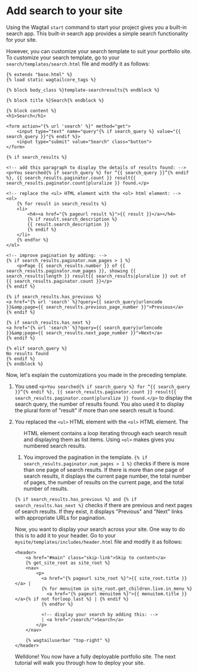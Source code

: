 # Add search to your site

Using the Wagtail `start` command to start your project gives you a built-in search app. This built-in search app provides a simple search functionality for your site. 

However, you can customize your search template to suit your portfolio site. To customize your search template, go to your `search/templates/search.html` file and modify it as follows:

```html+django
{% extends "base.html" %}
{% load static wagtailcore_tags %}

{% block body_class %}template-searchresults{% endblock %}

{% block title %}Search{% endblock %}

{% block content %}
<h1>Search</h1>

<form action="{% url 'search' %}" method="get">
    <input type="text" name="query"{% if search_query %} value="{{ search_query }}"{% endif %}>
    <input type="submit" value="Search" class="button">
</form>

{% if search_results %}

<!-- add this paragraph to display the details of results found: -->
<p>You searched{% if search_query %} for “{{ search_query }}”{% endif %}, {{ search_results.paginator.count }} result{{ search_results.paginator.count|pluralize }} found.</p>

<!-- replace the <ul> HTML element with the <ol> html element: -->
<ol>
    {% for result in search_results %}
    <li>
        <h4><a href="{% pageurl result %}">{{ result }}</a></h4>
        {% if result.search_description %}
        {{ result.search_description }}
        {% endif %}
    </li>
    {% endfor %}
</ol>

<!-- improve pagination by adding: -->
{% if search_results.paginator.num_pages > 1 %}
    <p>Page {{ search_results.number }} of {{ search_results.paginator.num_pages }}, showing {{ search_results|length }} result{{ search_results|pluralize }} out of {{ search_results.paginator.count }}</p>
{% endif %}

{% if search_results.has_previous %}
<a href="{% url 'search' %}?query={{ search_query|urlencode }}&amp;page={{ search_results.previous_page_number }}">Previous</a>
{% endif %}

{% if search_results.has_next %}
<a href="{% url 'search' %}?query={{ search_query|urlencode }}&amp;page={{ search_results.next_page_number }}">Next</a>
{% endif %}

{% elif search_query %}
No results found
{% endif %}
{% endblock %}
```

Now, let's explain the customizations you made in the preceding template. 

1. You used `<p>You searched{% if search_query %} for “{{ search_query }}”{% endif %}, {{ search_results.paginator.count }} result{{ search_results.paginator.count|pluralize }} found.</p>` to display the search query, the number of results found. You also used it to display the plural form of "result" if more than one search result is found.

2. You replaced the `<ul>` HTML element with the `<ol>` HTML element. The <ol> HTML element contains a loop iterating through each search result and displaying them as list items. Using `<ol>` makes gives you numbered search results.

3. You improved the pagination in the template. `{% if search_results.paginator.num_pages > 1 %}` checks if there is more than one page of search results. If there is more than one page of search results, it displays the current page number, the total number of pages, the number of results on the current page, and the total number of results.

`{% if search_results.has_previous %} and {% if search_results.has_next %}` checks if there are previous and next pages of search results. If they exist, it displays "Previous" and "Next" links with appropriate URLs for pagination.

Now, you want to display your search across your site. One way to do this is to add it to your header. Go to your `mysite/templates/includes/header.html` file and modify it as follows:

```html+django
<header>
    <a href="#main" class="skip-link">Skip to content</a>
    {% get_site_root as site_root %}
    <nav>
        <p>
          <a href="{% pageurl site_root %}">{{ site_root.title }}</a> |
          {% for menuitem in site_root.get_children.live.in_menu %}
            <a href="{% pageurl menuitem %}">{{ menuitem.title }}</a>{% if not forloop.last %} | {% endif %}
          {% endfor %}

          <!-- display your search by adding this: -->
          | <a href="/search/">Search</a>
        </p>
    </nav>

    {% wagtailuserbar "top-right" %}
</header>
```

Welldone! You now have a fully deployable portfolio site. The next tutorial will walk you through how to deploy your site.

<!-- 
Ask for mentors' guidance on this:

Whether the best way to explain the use of index search and still maintain logical progression is to remove it from the Your first Wagtail site code and add it to the advanced series tutorials:

from wagtail.search import index

 search_fields = Page.search_fields + [
 index.SearchField("body"),
 ]
-->